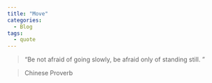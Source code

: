 ```yaml
---
title: "Move"
categories:
  - Blog
tags:
  - quote
---
```


> “Be not afraid of going slowly, be afraid only of standing still. ”

> Chinese Proverb
